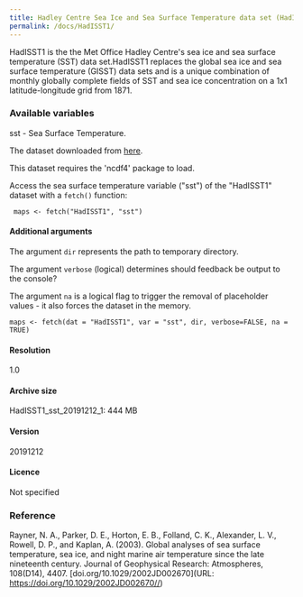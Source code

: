 ```yaml
---
title: Hadley Centre Sea Ice and Sea Surface Temperature data set (HadISST1)
permalink: /docs/HadISST1/
---
```

HadISST1 is the the Met Office Hadley Centre's sea ice and sea surface temperature (SST) data set.HadISST1 replaces the global sea ice and sea surface temperature (GISST) data sets and is a unique combination of monthly globally complete fields of SST and sea ice concentration on a 1x1 latitude-longitude grid from 1871.



### Available variables 

sst - Sea Surface Temperature.

The dataset downloaded from [here](https://www.metoffice.gov.uk/hadobs/hadisst/).

This dataset requires the 'ncdf4' package to load.

Access the sea surface temperature variable ("sst") of the "HadISST1" dataset with a `fetch()` function:

```{r}
 maps <- fetch("HadISST1", "sst")

```
#### Additional arguments

The argument `dir` represents the path to temporary directory. 

The argument `verbose` (logical) determines should feedback be output to the console?

The argument `na` is a logical flag to trigger the removal of placeholder values - it also forces the dataset in the memory.

```{r}
maps <- fetch(dat = "HadISST1", var = "sst", dir, verbose=FALSE, na = TRUE)

```


#### Resolution 

1.0

#### Archive size

HadISST1_sst_20191212_1: 444 MB

#### Version

20191212

#### Licence


Not specified



### Reference

Rayner, N. A., Parker, D. E., Horton, E. B., Folland, C. K., Alexander, L. V., Rowell, D. P., and Kaplan, A. (2003). Global analyses of sea surface temperature, sea ice, and night marine air temperature since the late nineteenth century. Journal of Geophysical Research: Atmospheres, 108(D14), 4407. [doi.org/10.1029/2002JD002670](URL: https://doi.org/10.1029/2002JD002670//)

